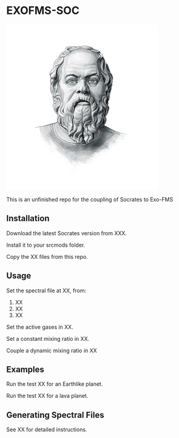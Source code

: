 # EXOFMS-SOC

![socrates](socrates.jpg)


This is an unfinished repo for the coupling of Socrates to Exo-FMS

## Installation

Download the latest Socrates version from XXX.

Install it to your srcmods folder.

Copy the XX files from this repo.

## Usage

Set the spectral file at XX, from:

1) XX
2) XX
3) XX

Set the active gases in XX.

Set a constant mixing ratio in XX.

Couple a dynamic mixing ratio in XX

## Examples

Run the test XX for an Earthlike planet.

Run the test XX for a lava planet.

## Generating Spectral Files

See XX for detailed instructions.
